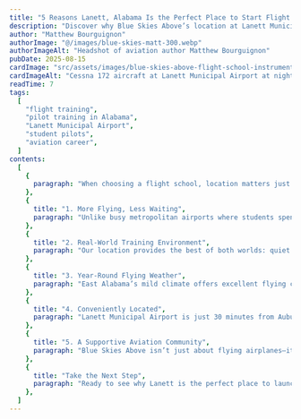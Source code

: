 ```yaml
---
title: "5 Reasons Lanett, Alabama Is the Perfect Place to Start Flight Training"
description: "Discover why Blue Skies Above’s location at Lanett Municipal Airport (7A3) offers aspiring pilots the perfect environment to launch their aviation careers."
author: "Matthew Bourguignon"
authorImage: "@/images/blue-skies-matt-300.webp"
authorImageAlt: "Headshot of aviation author Matthew Bourguignon"
pubDate: 2025-08-15
cardImage: "src/assets/images/blue-skies-above-flight-school-instrument-panel-over-auburn-alabama.webp"
cardImageAlt: "Cessna 172 aircraft at Lanett Municipal Airport at night"
readTime: 7
tags:
  [
    "flight training",
    "pilot training in Alabama",
    "Lanett Municipal Airport",
    "student pilots",
    "aviation career",
  ]
contents:
  [
    {
      paragraph: "When choosing a flight school, location matters just as much as the aircraft and instructors. At Blue Skies Above, we’re proud to call Lanett Municipal Airport (7A3) home—a place where aspiring pilots can learn faster, train smarter, and enjoy every step of their aviation journey. Here are five reasons why Lanett, Alabama is the perfect place to begin flight training.",
    },
    {
      title: "1. More Flying, Less Waiting",
      paragraph: "Unlike busy metropolitan airports where students spend precious time waiting for takeoff clearance, Lanett offers uncongested airspace. This means you’ll spend more of your lesson in the air building skills—not idling on the ground. Students at Blue Skies Above progress up to 30% faster thanks to efficient scheduling and lower air traffic.",
    },
    {
      title: "2. Real-World Training Environment",
      paragraph: "Our location provides the best of both worlds: quiet skies for focused training and easy access to nearby Class C and D airports for advanced experience. You’ll master both uncontrolled and towered operations, preparing you for real-world flying across a wide variety of airspaces.",
    },
    {
      title: "3. Year-Round Flying Weather",
      paragraph: "East Alabama’s mild climate offers excellent flying conditions almost year-round. With fewer cancellations due to weather, you can train consistently, maintain momentum, and reach your private or commercial pilot goals more efficiently.",
    },
    {
      title: "4. Conveniently Located",
      paragraph: "Lanett Municipal Airport is just 30 minutes from Auburn and about an hour from Columbus, GA. Students from across East Alabama and West Georgia find our location both convenient and accessible, whether you’re a college student at Auburn University or a working professional balancing a busy schedule.",
    },
    {
      title: "5. A Supportive Aviation Community",
      paragraph: "Blue Skies Above isn’t just about flying airplanes—it’s about joining a community. From discovery flights and youth aviation days to supportive instructors who treat you like family, we create an environment where learning is as fun as it is rewarding. Our students consistently report 99% satisfaction from first solo to checkride.",
    },
    {
      title: "Take the Next Step",
      paragraph: "Ready to see why Lanett is the perfect place to launch your aviation career? Book a discovery flight today and experience firsthand the advantages of training at Blue Skies Above. With our expert instructors, well-maintained fleet, and ideal training environment, your journey to becoming a pilot starts here.",
    },
  ]
---
```

